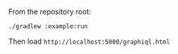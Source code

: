 From the repository root:

    ./gradlew :example:run


Then load `http://localhost:5000/graphiql.html`

